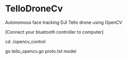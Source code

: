 # TelloDroneCv
Autonomous face tracking DJI Tello drone using OpenCV

[Connect your bluetooth controller to computer]

cd ./opencv_control

go tello_opencv.go proto.txt model

